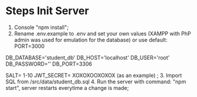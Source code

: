 # Steps Init Server
1. Console "npm install";
2. Rename .env.example to .env and set your own values (XAMPP with PhP admin was used for emulation for the database) or use default:
    PORT=3000

DB_DATABASE='student_db'
DB_HOST='localhost'
DB_USER='root'
DB_PASSWORD=''
DB_PORT=3306

SALT= 1-10
JWT_SECRET= XOXOXOOXOXOX (as an example)
;
3. Import  SQL from /src/data/student_db.sql
4. Run the server with command: "npm start", server restarts everytime a change is made;
